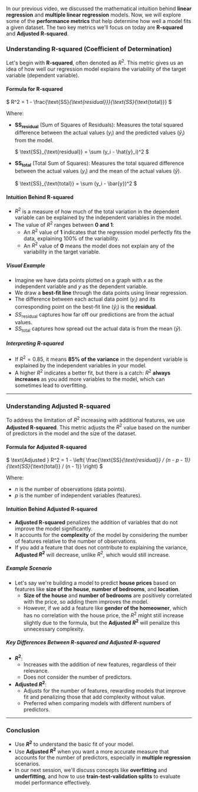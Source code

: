 In our previous video, we discussed the mathematical intuition behind **linear regression** and **multiple linear regression** models. Now, we will explore some of the **performance metrics** that help determine how well a model fits a given dataset. The two key metrics we'll focus on today are **R-squared** and **Adjusted R-squared**.

### Understanding R-squared (Coefficient of Determination)

Let's begin with **R-squared**, often denoted as $R^2$. This metric gives us an idea of how well our regression model explains the variability of the target variable (dependent variable).

#### Formula for R-squared

$
R^2 = 1 - \frac{\text{SS}_{\text{residual}}}{\text{SS}_{\text{total}}}
$

Where:

- **SS$_{\text{residual}}$** (Sum of Squares of Residuals): Measures the total squared difference between the actual values ($y_i$) and the predicted values ($\hat{y}_i$) from the model.
  
  
  $
  \text{SS}_{\text{residual}} = \sum (y_i - \hat{y}_i)^2
  $
- **SS$_{\text{total}}$** (Total Sum of Squares): Measures the total squared difference between the actual values ($y_i$) and the mean of the actual values ($\bar{y}$).
  
  $
  \text{SS}_{\text{total}} = \sum (y_i - \bar{y})^2
  $

#### Intuition Behind R-squared

- $R^2$ is a measure of how much of the total variation in the dependent variable can be explained by the independent variables in the model.
- The value of $R^2$ ranges between **0 and 1**:
  - An $R^2$ value of **1** indicates that the regression model perfectly fits the data, explaining 100% of the variability.
  - An $R^2$ value of **0** means the model does not explain any of the variability in the target variable.

##### Visual Example

- Imagine we have data points plotted on a graph with $x$ as the independent variable and $y$ as the dependent variable.
- We draw a **best-fit line** through the data points using linear regression.
- The difference between each actual data point ($y_i$) and its corresponding point on the best-fit line ($\hat{y}_i$) is the **residual**.
- $SS_{\text{residual}}$ captures how far off our predictions are from the actual values.
- $SS_{\text{total}}$ captures how spread out the actual data is from the mean ($\bar{y}$).

##### Interpreting R-squared

- If $R^2 = 0.85$, it means **85% of the variance** in the dependent variable is explained by the independent variables in your model.
- A higher $R^2$ indicates a better fit, but there is a catch: $R^2$ **always increases** as you add more variables to the model, which can sometimes lead to overfitting.

---

### Understanding Adjusted R-squared

To address the limitation of $R^2$ increasing with additional features, we use **Adjusted R-squared**. This metric adjusts the $R^2$ value based on the number of predictors in the model and the size of the dataset.

#### Formula for Adjusted R-squared

$
\text{Adjusted } R^2 = 1 - \left( \frac{\text{SS}_{\text{residual}} / (n - p - 1)}{\text{SS}_{\text{total}} / (n - 1)} \right)
$

Where:

- $n$ is the number of observations (data points).
- $p$ is the number of independent variables (features).

#### Intuition Behind Adjusted R-squared

- **Adjusted R-squared** penalizes the addition of variables that do not improve the model significantly.
- It accounts for the **complexity** of the model by considering the number of features relative to the number of observations.
- If you add a feature that does not contribute to explaining the variance, **Adjusted $R^2$** will decrease, unlike $R^2$, which would still increase.

##### Example Scenario

- Let's say we're building a model to predict **house prices** based on features like **size of the house**, **number of bedrooms**, and **location**.
  - **Size of the house** and **number of bedrooms** are positively correlated with the price, so adding them improves the model.
  - However, if we add a feature like **gender of the homeowner**, which has no correlation with the house price, the $R^2$ might still increase slightly due to the formula, but the **Adjusted $R^2$** will penalize this unnecessary complexity.
  
##### Key Differences Between R-squared and Adjusted R-squared

- **$R^2$**:
  - Increases with the addition of new features, regardless of their relevance.
  - Does not consider the number of predictors.
- **Adjusted $R^2$**:
  - Adjusts for the number of features, rewarding models that improve fit and penalizing those that add complexity without value.
  - Preferred when comparing models with different numbers of predictors.

---

### Conclusion

- Use **$R^2$** to understand the basic fit of your model.
- Use **Adjusted $R^2$** when you want a more accurate measure that accounts for the number of predictors, especially in **multiple regression** scenarios.
- In our next session, we'll discuss concepts like **overfitting** and **underfitting**, and how to use **train-test-validation splits** to evaluate model performance effectively.
